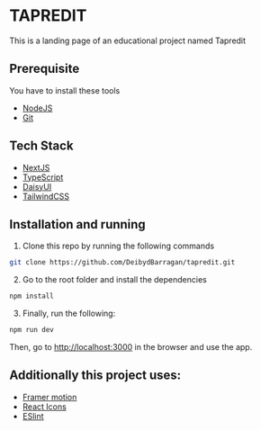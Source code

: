 # TAPREDIT
This is a landing page of an educational project named Tapredit

## Prerequisite
You have to install these tools
- [NodeJS](https://nodejs.org/en)
- [Git](https://git-scm.com/)

## Tech Stack
- [NextJS](https://react.dev/)
- [TypeScript](https://www.typescriptlang.org/)
- [DaisyUI](https://daisyui.com/)
- [TailwindCSS](https://tailwindcss.com/)
## Installation and running

1. Clone this repo by running the following commands

```bash
git clone https://github.com/DeibydBarragan/tapredit.git
```
2. Go to the root folder and install the dependencies

```bash
npm install
```

3. Finally, run the following:

```bash
npm run dev
```

Then, go to [http://localhost:3000](http://localhost:3000) in the browser and use the app.

## Additionally this project uses:
- [Framer motion](https://www.framer.com/motion/)
- [React Icons](https://react-icons.github.io/react-icons)
- [ESlint](https://eslint.org/)
